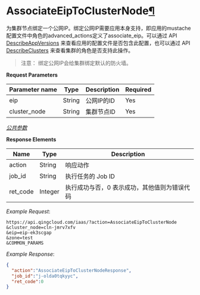 ---
---

# AssociateEipToClusterNode[¶](#associateeiptoclusternode "永久链接至标题")

为集群节点绑定一个公网IP。绑定公网IP需要应用本身支持，即应用的mustache配置文件中角色的advanced_actions定义了associate_eip。可以通过 API [DescribeAppVersions](/appcenter/dev-platform/api-doc/cloud/describe_app_versions) 来查看应用的配置文件是否包含此配置，也可以通过 API [DescribeClusters](/appcenter/dev-platform/api-doc/cloud/describe_clusters) 来查看集群的角色是否支持此操作。

> 注意： 绑定公网IP会给集群绑定默认的防火墙。

**Request Parameters**

| Parameter name | Type | Description | Required |
| --- | --- | --- | --- |
| eip | String | 公网IP的ID | Yes |
| cluster_node | String | 集群节点ID | Yes |

[*公共参数*](/development_docs/api/parameters/)

**Response Elements**

| Name | Type | Description |
| --- | --- | --- |
| action | String | 响应动作 |
| job_id | String | 执行任务的 Job ID |
| ret_code | Integer | 执行成功与否，0 表示成功，其他值则为错误代码 |

_Example Request_:

```
https://api.qingcloud.com/iaas/?action=AssociateEipToClusterNode
&cluster_node=cln-jmrv7xfv
&eip=eip-ek3scgap
&zone=test
&COMMON_PARAMS
```

_Example Response_:

```json
{
  "action":"AssociateEipToClusterNodeResponse",
  "job_id":"j-olda0tqkyyc",
  "ret_code":0
}
```


